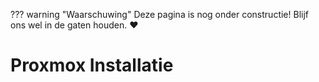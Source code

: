 ??? warning "Waarschuwing"
    Deze pagina is nog onder constructie! Blijf ons wel in de gaten houden. :heart:

# Proxmox Installatie

